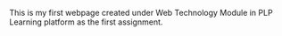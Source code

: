 This is my first webpage created under Web Technology Module in PLP Learning platform as the first assignment.
